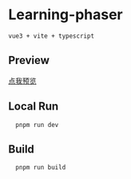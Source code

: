 # Learning-phaser  

`vue3 + vite + typescript`

## Preview
[点我预览](https://yufengjie97.github.io/learning-phaser/#/)

## Local Run
      pnpm run dev

## Build
      pnpm run build
